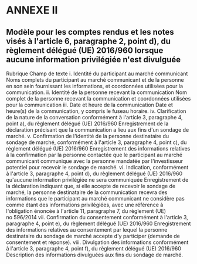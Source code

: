 # ANNEXE II

## Modèle pour les comptes rendus et les notes visés à l'article 6, paragraphe 2, point d), du règlement délégué (UE) 2016/960 lorsque aucune information privilégiée n'est divulguée

Rubrique Champ de texte i. Identité du participant au marché communicant Noms complets du participant au marché communicant et de la personne en son sein fournissant les informations, et coordonnées utilisées pour la communication. ii. Identité de la personne recevant la communication Nom complet de la personne recevant la communication et coordonnées utilisées pour la communication iii. Date et heure de la communication Date et heure(s) de la communication, y compris le fuseau horaire. iv. Clarification de la nature de la conversation conformément à l'article 3, paragraphe 4, point a), du règlement délégué (UE) 2016/960 Enregistrement de la déclaration précisant que la communication a lieu aux fins d'un sondage de marché. v. Confirmation de l'identité de la personne destinataire du sondage de marché, conformément à l'article 3, paragraphe 4, point c), du règlement délégué (UE) 2016/960 Enregistrement des informations relatives à la confirmation par la personne contactée que le participant au marché communicant communique avec la personne mandatée par l'investisseur potentiel pour recevoir le sondage de marché. vi. Indication, conformément à l'article 3, paragraphe 4, point d), du règlement délégué (UE) 2016/960 qu'aucune information privilégiée ne sera communiquée Enregistrement de la déclaration indiquant que, si elle accepte de recevoir le sondage de marché, la personne destinataire de la communication recevra des informations que le participant au marché communicant ne considère pas comme étant des informations privilégiées, avec une référence à l'obligation énoncée à l'article 11, paragraphe 7, du règlement (UE) no 596/2014 vii. Confirmation du consentement conformément à l'article 3, paragraphe 4, point e), du règlement délégué (UE) 2016/960 Enregistrement des informations relatives au consentement par lequel la personne destinataire du sondage de marché accepte d'y participer (demande de consentement et réponse). viii. Divulgation des informations conformément à l'article 3, paragraphe 4, point f), du règlement délégué (UE) 2016/960 Description des informations divulguées aux fins du sondage de marché.

